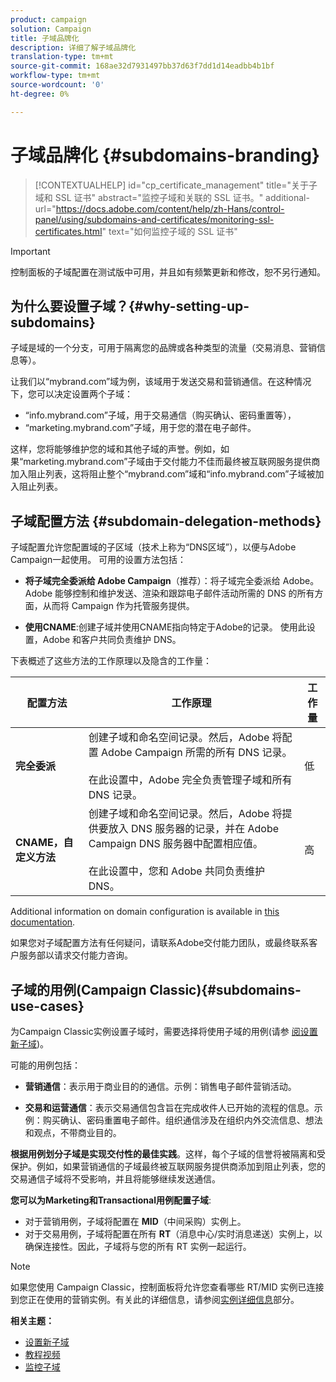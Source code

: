 ```yaml
---
product: campaign
solution: Campaign
title: 子域品牌化
description: 详细了解子域品牌化
translation-type: tm+mt
source-git-commit: 168ae32d7931497bb37d63f7dd1d14eadbb4b1bf
workflow-type: tm+mt
source-wordcount: '0'
ht-degree: 0%

---
```



# 子域品牌化 {#subdomains-branding}

>[!CONTEXTUALHELP]
>id="cp_certificate_management"
>title="关于子域和 SSL 证书"
>abstract="监控子域和关联的 SSL 证书。"
>additional-url="https://docs.adobe.com/content/help/zh-Hans/control-panel/using/subdomains-and-certificates/monitoring-ssl-certificates.html" text="如何监控子域的 SSL 证书"

>[!IMPORTANT]
>
>控制面板的子域配置在测试版中可用，并且如有频繁更新和修改，恕不另行通知。

## 为什么要设置子域？{#why-setting-up-subdomains}

子域是域的一个分支，可用于隔离您的品牌或各种类型的流量（交易消息、营销信息等）。

让我们以“mybrand.com”域为例，该域用于发送交易和营销通信。在这种情况下，您可以决定设置两个子域：

* “info.mybrand.com”子域，用于交易通信（购买确认、密码重置等），
* “marketing.mybrand.com”子域，用于您的潜在电子邮件。

这样，您将能够维护您的域和其他子域的声誉。例如，如果“marketing.mybrand.com”子域由于交付能力不佳而最终被互联网服务提供商加入阻止列表，这将阻止整个“mybrand.com”域和“info.mybrand.com”子域被加入阻止列表。

## 子域配置方法 {#subdomain-delegation-methods}

子域配置允许您配置域的子区域（技术上称为“DNS区域”），以便与Adobe Campaign一起使用。 可用的设置方法包括：

* **将子域完全委派给 Adobe Campaign**（推荐）：将子域完全委派给 Adobe。Adobe 能够控制和维护发送、渲染和跟踪电子邮件活动所需的 DNS 的所有方面，从而将 Campaign 作为托管服务提供。

* **使用CNAME**:创建子域并使用CNAME指向特定于Adobe的记录。 使用此设置，Adobe 和客户共同负责维护 DNS。

下表概述了这些方法的工作原理以及隐含的工作量：

| 配置方法 | 工作原理 | 工作量 |
|---|---|---|
| **完全委派** | 创建子域和命名空间记录。然后，Adobe 将配置 Adobe Campaign 所需的所有 DNS 记录。<br/><br/>在此设置中，Adobe 完全负责管理子域和所有 DNS 记录。 | 低 |
| **CNAME，自定义方法** | 创建子域和命名空间记录。然后，Adobe 将提供要放入 DNS 服务器的记录，并在 Adobe Campaign DNS 服务器中配置相应值。<br/><br/>在此设置中，您和 Adobe 共同负责维护 DNS。 | 高 |

Additional information on domain configuration is available in [this documentation](https://helpx.adobe.com/campaign/kb/domain-name-delegation.html).

如果您对子域配置方法有任何疑问，请联系Adobe交付能力团队，或最终联系客户服务部以请求交付能力咨询。

## 子域的用例(Campaign Classic){#subdomains-use-cases}

为Campaign Classic实例设置子域时，需要选择将使用子域的用例(请参 [阅设置新子域](../../subdomains-certificates/using/setting-up-new-subdomain.md))。

可能的用例包括：

* **营销通信**：表示用于商业目的的通信。示例：销售电子邮件营销活动。

* **交易和运营通信**：表示交易通信包含旨在完成收件人已开始的流程的信息。示例：购买确认、密码重置电子邮件。组织通信涉及在组织内外交流信息、想法和观点，不带商业目的。

**根据用例划分子域是实现交付性的最佳实践**。这样，每个子域的信誉将被隔离和受保护。例如，如果营销通信的子域最终被互联网服务提供商添加到阻止列表，您的交易通信子域将不受影响，并且将能够继续发送通信。

**您可以为Marketing和Transactional用例配置子域**:

* 对于营销用例，子域将配置在 **MID**（中间采购）实例上。
* 对于交易用例，子域将配置在所有 **RT**（消息中心/实时消息递送）实例上，以确保连接性。因此，子域将与您的所有 RT 实例一起运行。

>[!NOTE]
>
>如果您使用 Campaign Classic，控制面板将允许您查看哪些 RT/MID 实例已连接到您正在使用的营销实例。有关此的详细信息，请参阅[实例详细信息](../../instances-settings/using/instance-details.md)部分。

**相关主题：**

* [设置新子域](../../subdomains-certificates/using/setting-up-new-subdomain.md)
* [教程视频](https://docs.adobe.com/content/help/en/campaign-learn/campaign-standard-tutorials/administrating/control-panel/subdomain-delegation.html)
* [监控子域](../../subdomains-certificates/using/monitoring-subdomains.md)
